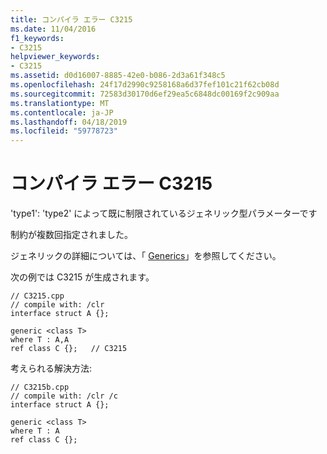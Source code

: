 ```yaml
---
title: コンパイラ エラー C3215
ms.date: 11/04/2016
f1_keywords:
- C3215
helpviewer_keywords:
- C3215
ms.assetid: d0d16007-8885-42e0-b086-2d3a61f348c5
ms.openlocfilehash: 24f17d2990c9258168a6d37fef101c21f62cb08d
ms.sourcegitcommit: 72583d30170d6ef29ea5c6848dc00169f2c909aa
ms.translationtype: MT
ms.contentlocale: ja-JP
ms.lasthandoff: 04/18/2019
ms.locfileid: "59778723"
---
```

# <a name="compiler-error-c3215"></a>コンパイラ エラー C3215

'type1': 'type2' によって既に制限されているジェネリック型パラメーターです

制約が複数回指定されました。

ジェネリックの詳細については、「 [Generics](../../extensions/generics-cpp-component-extensions.md)」を参照してください。

次の例では C3215 が生成されます。

```
// C3215.cpp
// compile with: /clr
interface struct A {};

generic <class T>
where T : A,A
ref class C {};   // C3215
```

考えられる解決方法:

```
// C3215b.cpp
// compile with: /clr /c
interface struct A {};

generic <class T>
where T : A
ref class C {};
```